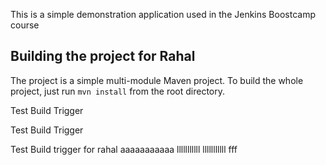 This is a simple demonstration application used in the Jenkins Boostcamp course

## Building the project for Rahal

The project is a simple multi-module Maven project. To build the whole project, just run `mvn install` from the root directory.

Test Build Trigger

Test Build Trigger

Test Build trigger for rahal
 aaaaaaaaaaa
 lllllllllll
 lllllllllll
 fff
 
 
 
 
 
 
 
